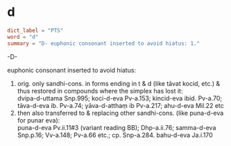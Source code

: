 # d

``` toml
dict_label = "PTS"
word = "d"
summary = "D- euphonic consonant inserted to avoid hiatus: 1."
```

\-D\-

euphonic consonant inserted to avoid hiatus:

1. orig. only sandhi\-cons. in forms ending in t & d (like tāvat kocid, etc.) & thus restored in compounds where the simplex has lost it:  
   dvipa\-d\-uttama Snp.995; koci\-d\-eva Pv\-a.153; kincid\-eva ibid. Pv\-a.70; tāva\-d\-eva ib. Pv\-a.74; yāva\-d\-atthaṃ ib Pv\-a.217; ahu\-d\-eva Mil.22 etc
2. then also transferred to & replacing other sandhi\-cons. (like puna\-d\-eva for punar eva):  
   puna\-d\-eva Pv.ii.11#3 (variant reading BB); Dhp\-a.ii.76; samma\-d\-eva Snp.p.16; Vv\-a.148; Pv\-a.66 etc.; cp. Snp\-a.284. bahu\-d\-eva Ja.i.170


